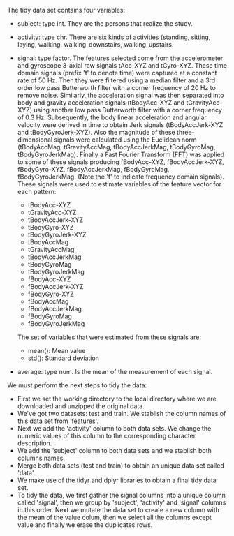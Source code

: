 
The tidy data set contains four variables:

  - subject: type int. They are the persons that realize the study.
  
  - activity: type chr. There are six kinds of activities (standing, sitting, laying, walking, walking_downstairs, walking_upstairs.
  - signal: type factor. The features selected come from the accelerometer and gyroscope 3-axial raw signals tAcc-XYZ and tGyro-XYZ. These time domain signals (prefix 't' to denote time) were captured at a constant rate of 50 Hz. Then they were filtered using a median filter and a 3rd order low pass Butterworth filter with a corner frequency of 20 Hz to remove noise. Similarly, the acceleration signal was then separated into body and gravity acceleration signals (tBodyAcc-XYZ and tGravityAcc-XYZ) using another low pass Butterworth filter with a corner frequency of 0.3 Hz. Subsequently, the body linear acceleration and angular velocity were derived in time to obtain Jerk signals (tBodyAccJerk-XYZ and tBodyGyroJerk-XYZ). Also the magnitude of these three-dimensional signals were calculated using the Euclidean norm (tBodyAccMag, tGravityAccMag, tBodyAccJerkMag, tBodyGyroMag, tBodyGyroJerkMag). Finally a Fast Fourier Transform (FFT) was applied to some of these signals producing fBodyAcc-XYZ, fBodyAccJerk-XYZ, fBodyGyro-XYZ, fBodyAccJerkMag, fBodyGyroMag, fBodyGyroJerkMag. (Note the 'f' to indicate frequency domain signals). These signals were used to estimate variables of the feature vector for each pattern:
    * tBodyAcc-XYZ
    * tGravityAcc-XYZ
    * tBodyAccJerk-XYZ
    * tBodyGyro-XYZ
    * tBodyGyroJerk-XYZ
    * tBodyAccMag
    * tGravityAccMag
    * tBodyAccJerkMag
    * tBodyGyroMag
    * tBodyGyroJerkMag
    * fBodyAcc-XYZ
    * fBodyAccJerk-XYZ
    * fBodyGyro-XYZ
    * fBodyAccMag
    * fBodyAccJerkMag
    * fBodyGyroMag
    * fBodyGyroJerkMag
    
    The set of variables that were estimated from these signals are:
    
    * mean(): Mean value
    * std(): Standard deviation
    
  - average: type num. Is the mean of the measurement of each signal.
  
We must perform the next steps to tidy the data:

  - First we set the working directory to the local directory where we are downloaded and unzipped the original data.
  - We've got two datasets: test and train. We stablish the column names of this data set from 'features'.
  - Next we add the 'activity' column to both data sets. We change the numeric values of this column to the corresponding character description.
  - We add the 'subject' column to both data sets and we stablish both columns names.
  - Merge both data sets (test and train) to obtain an unique data set called 'data'.
  - We make use of the tidyr and dplyr libraries to obtain a final tidy data set.
  - To tidy the data, we first gather the signal columns into a unique column called 'signal', then we group by 'subject', 'activity' and 'signal' columns in this order. Next we mutate the data set to create a new column with the mean of the value colum, then we select all the columns except value and finally we erase the duplicates rows.
